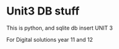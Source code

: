 # Unit3 DB stuff

This is python, and sqlite db insert UNIT 3

For Digital solutions year 11 and 12
